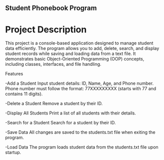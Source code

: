 ## Student Phonebook Program

# Project Description
This project is a console-based application designed to manage student data efficiently. The program allows you to add, delete, search, and display student records while saving and loading data from a text file. It demonstrates basic Object-Oriented Programming (OOP) concepts, including classes, interfaces, and file handling.

Features

-Add a Student
        Input student details: ID, Name, Age, and Phone number.
        Phone number must follow the format: 77XXXXXXXXX (starts with 77 and contains 11 digits).

-Delete a Student
        Remove a student by their ID.

-Display All Students
        Print a list of all students with their details.

-Search for a Student
        Search for a student by their ID.

-Save Data
        All changes are saved to the students.txt file when exiting the program.

-Load Data
        The program loads student data from the students.txt file upon startup.

